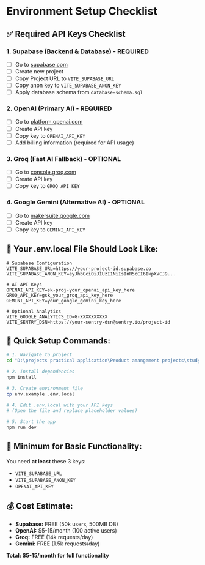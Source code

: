 # Environment Setup Checklist

## ✅ Required API Keys Checklist

### 1. Supabase (Backend & Database) - REQUIRED
- [ ] Go to [supabase.com](https://supabase.com)
- [ ] Create new project
- [ ] Copy Project URL to `VITE_SUPABASE_URL`
- [ ] Copy anon key to `VITE_SUPABASE_ANON_KEY`
- [ ] Apply database schema from `database-schema.sql`

### 2. OpenAI (Primary AI) - REQUIRED
- [ ] Go to [platform.openai.com](https://platform.openai.com)
- [ ] Create API key
- [ ] Copy key to `OPENAI_API_KEY`
- [ ] Add billing information (required for API usage)

### 3. Groq (Fast AI Fallback) - OPTIONAL
- [ ] Go to [console.groq.com](https://console.groq.com)
- [ ] Create API key
- [ ] Copy key to `GROQ_API_KEY`

### 4. Google Gemini (Alternative AI) - OPTIONAL
- [ ] Go to [makersuite.google.com](https://makersuite.google.com)
- [ ] Create API key
- [ ] Copy key to `GEMINI_API_KEY`

## 📝 Your .env.local File Should Look Like:

```env
# Supabase Configuration
VITE_SUPABASE_URL=https://your-project-id.supabase.co
VITE_SUPABASE_ANON_KEY=eyJhbGciOiJIUzI1NiIsInR5cCI6IkpXVCJ9...

# AI API Keys
OPENAI_API_KEY=sk-proj-your_openai_api_key_here
GROQ_API_KEY=gsk_your_groq_api_key_here
GEMINI_API_KEY=your_google_gemini_key_here

# Optional Analytics
VITE_GOOGLE_ANALYTICS_ID=G-XXXXXXXXXX
VITE_SENTRY_DSN=https://your-sentry-dsn@sentry.io/project-id
```

## 🚀 Quick Setup Commands:

```bash
# 1. Navigate to project
cd "D:\projects practical application\Product amangement projects\study-companion"

# 2. Install dependencies
npm install

# 3. Create environment file
cp env.example .env.local

# 4. Edit .env.local with your API keys
# (Open the file and replace placeholder values)

# 5. Start the app
npm run dev
```

## 🎯 Minimum for Basic Functionality:

You need **at least** these 3 keys:
- `VITE_SUPABASE_URL`
- `VITE_SUPABASE_ANON_KEY` 
- `OPENAI_API_KEY`

## 💰 Cost Estimate:

- **Supabase:** FREE (50k users, 500MB DB)
- **OpenAI:** $5-15/month (100 active users)
- **Groq:** FREE (14k requests/day)
- **Gemini:** FREE (1.5k requests/day)

**Total: $5-15/month for full functionality**
